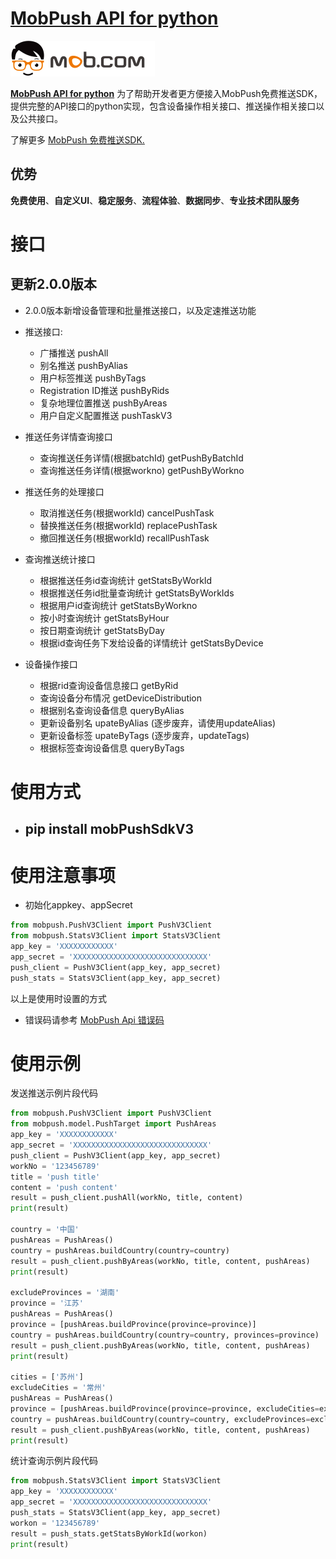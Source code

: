 # [MobPush API for python](https://www.mob.com/wiki/detailed/?wiki=MobPushRestAPIfenlei1333&id=136)

![image](https://github.com/MOBX/MOB-SMS-WEBAPI/blob/master/doc/images/logo.png)

**[MobPush API for python](https://www.mob.com/wiki/detailed/?wiki=MobPushRestAPIfenlei1333&id=136)** 
为了帮助开发者更方便接入MobPush免费推送SDK，提供完整的API接口的python实现，包含设备操作相关接口、推送操作相关接口以及公共接口。

了解更多 [MobPush 免费推送SDK.](https://www.mob.com/mobService/mobpush)

## 优势

**免费使用**、**自定义UI**、**稳定服务**、**流程体验**、**数据同步**、**专业技术团队服务**

# 接口
## 更新2.0.0版本
* 2.0.0版本新增设备管理和批量推送接口，以及定速推送功能

* 推送接口:
	* 广播推送 pushAll
    * 别名推送 pushByAlias
    * 用户标签推送 pushByTags
    * Registration ID推送 pushByRids
    * 复杂地理位置推送 pushByAreas
    * 用户自定义配置推送 pushTaskV3         
* 推送任务详情查询接口
	* 查询推送任务详情(根据batchId) getPushByBatchId
	* 查询推送任务详情(根据workno) getPushByWorkno
* 推送任务的处理接口
    * 取消推送任务(根据workId) cancelPushTask
    * 替换推送任务(根据workId) replacePushTask
    * 撤回推送任务(根据workId) recallPushTask
* 查询推送统计接口
    * 根据推送任务id查询统计 getStatsByWorkId
    * 根据推送任务id批量查询统计 getStatsByWorkIds
    * 根据用户id查询统计 getStatsByWorkno
    * 按小时查询统计 getStatsByHour
    * 按日期查询统计 getStatsByDay
    * 根据id查询任务下发给设备的详情统计 getStatsByDevice
* 设备操作接口
    * 根据rid查询设备信息接口 getByRid
    * 查询设备分布情况 getDeviceDistribution
    * 根据别名查询设备信息 queryByAlias
    * 更新设备别名 upateByAlias (逐步废弃，请使用updateAlias)
    * 更新设备标签 upateByTags (逐步废弃，updateTags)
    * 根据标签查询设备信息 queryByTags   
       




# 使用方式

* ## pip install mobPushSdkV3
 
# 使用注意事项
* 初始化appkey、appSecret
```python
from mobpush.PushV3Client import PushV3Client
from mobpush.StatsV3Client import StatsV3Client
app_key = 'XXXXXXXXXXXX'
app_secret = 'XXXXXXXXXXXXXXXXXXXXXXXXXXXXXX'
push_client = PushV3Client(app_key, app_secret)
push_stats = StatsV3Client(app_key, app_secret)
```
以上是使用时设置的方式

* 错误码请参考 
  [MobPush Api 错误码](http://wiki.mob.com/mobpush-rest-api-接口文档/#map-6)



# 使用示例 

发送推送示例片段代码

```python
from mobpush.PushV3Client import PushV3Client
from mobpush.model.PushTarget import PushAreas
app_key = 'XXXXXXXXXXXX'
app_secret = 'XXXXXXXXXXXXXXXXXXXXXXXXXXXXXX'
push_client = PushV3Client(app_key, app_secret)
workNo = '123456789'
title = 'push title'
content = 'push content'
result = push_client.pushAll(workNo, title, content)
print(result)

country = '中国'
pushAreas = PushAreas()
country = pushAreas.buildCountry(country=country)
result = push_client.pushByAreas(workNo, title, content, pushAreas)
print(result)

excludeProvinces = '湖南'
province = '江苏'
pushAreas = PushAreas()
province = [pushAreas.buildProvince(province=province)]
country = pushAreas.buildCountry(country=country, provinces=province)
result = push_client.pushByAreas(workNo, title, content, pushAreas)
print(result)

cities = ['苏州']
excludeCities = '常州'
pushAreas = PushAreas()
province = [pushAreas.buildProvince(province=province, excludeCities=excludeCities, cities=cities)]
country = pushAreas.buildCountry(country=country, excludeProvinces=excludeProvinces, provinces=province)
result = push_client.pushByAreas(workNo, title, content, pushAreas)
print(result)
```

统计查询示例片段代码

```python
from mobpush.StatsV3Client import StatsV3Client
app_key = 'XXXXXXXXXXXX'
app_secret = 'XXXXXXXXXXXXXXXXXXXXXXXXXXXXXX'
push_stats = StatsV3Client(app_key, app_secret)
workon = '123456789'
result = push_stats.getStatsByWorkId(workon)
print(result)

